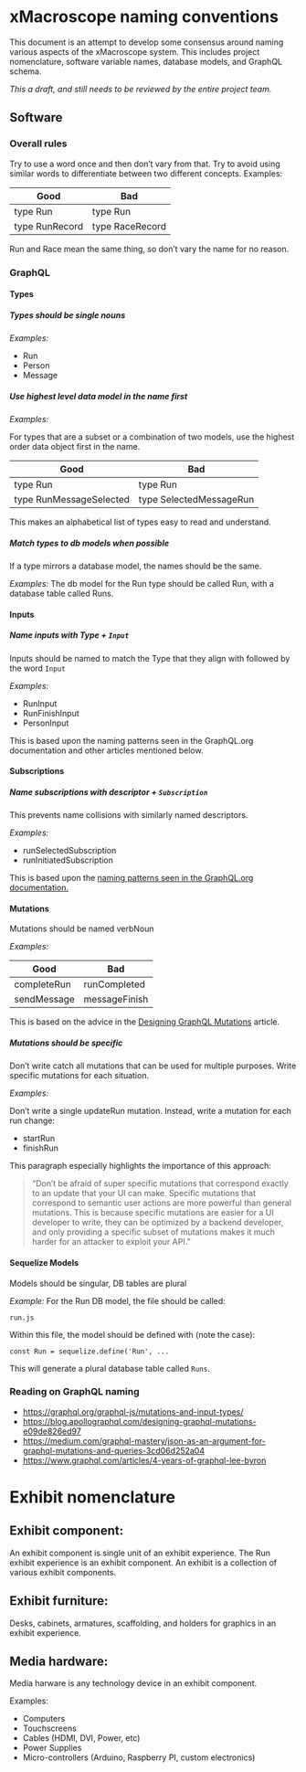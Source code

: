 # xMacroscope naming conventions

This document is an attempt to develop some consensus around naming various aspects of the xMacroscope system. This includes project nomenclature, software variable names, database models, and GraphQL schema.

_This a draft, and still needs to be reviewed by the entire project team._

## Software

### Overall rules
Try to use a word once and then don’t vary from that. Try to avoid using similar words to differentiate between two different concepts.
Examples:

| Good           | Bad |
|----------------|-----|
| type Run       | type Run |
| type RunRecord | type RaceRecord |


Run and Race mean the same thing, so don’t vary the name for no reason.

### GraphQL

#### Types

##### Types should be single nouns

_Examples:_
 - Run
 - Person
 - Message
 
##### Use highest level data model in the name first

_Examples:_

For types that are a subset or a combination of two models, use the highest order data object first in the name.

| Good           | Bad |
|----------------|-----|
| type Run | type Run |
| type RunMessageSelected | type SelectedMessageRun |

This makes an alphabetical list of types easy to read and understand.

##### Match types to db models when possible

If a type mirrors a database model, the names should be the same.

_Examples:_
The db model for the Run type should be called Run, with a database table called Runs.

#### Inputs
##### Name inputs with Type + `Input`
Inputs should be named to match the Type that they align with followed by the word `Input`

_Examples:_
 - RunInput
 - RunFinishInput
 - PersonInput

This is based upon the naming patterns seen in the GraphQL.org documentation and other articles mentioned below.

#### Subscriptions
##### Name subscriptions with descriptor + `Subscription`
This prevents name collisions with similarly named descriptors.

_Examples:_
 - runSelectedSubscription
 - runInitiatedSubscription

This is based upon the [ naming patterns seen in the GraphQL.org documentation. ](https://graphql.org/blog/subscriptions-in-graphql-and-relay/)

#### Mutations
Mutations should be named verbNoun

_Examples:_

| Good           | Bad |
|----------------|-----|
| completeRun | runCompleted |
| sendMessage | messageFinish |

This is based on the advice in the [Designing GraphQL Mutations](https://blog.apollographql.com/designing-graphql-mutations-e09de826ed97) article.

##### Mutations should be specific
Don’t write catch all mutations that can be used for multiple purposes. Write specific mutations for each situation.

_Examples:_

Don’t write a single updateRun mutation. Instead, write a mutation for each run change:
 - startRun
 - finishRun

This paragraph especially highlights the importance of this approach:
> “Don’t be afraid of super specific mutations that correspond exactly to an update that your UI can make. Specific mutations that correspond to semantic user actions are more powerful than general mutations. This is because specific mutations are easier for a UI developer to write, they can be optimized by a backend developer, and only providing a specific subset of mutations makes it much harder for an attacker to exploit your API.”

#### Sequelize Models
Models should be singular, DB tables are plural

_Example:_
For the Run DB model, the file should be called:

    run.js

Within this file, the model should be defined with (note the case):

    const Run = sequelize.define('Run', ...

This will generate a plural database table called `Runs`.

### Reading on GraphQL naming
 - https://graphql.org/graphql-js/mutations-and-input-types/
 - https://blog.apollographql.com/designing-graphql-mutations-e09de826ed97
 - https://medium.com/graphql-mastery/json-as-an-argument-for-graphql-mutations-and-queries-3cd06d252a04
 - https://www.graphql.com/articles/4-years-of-graphql-lee-byron

# Exhibit nomenclature
## Exhibit component:
An exhibit component is single unit of an exhibit experience. The Run exhibit experience is an exhibit component. An exhibit is a collection of various exhibit components.

## Exhibit furniture:
Desks, cabinets, armatures, scaffolding, and holders for graphics in an exhibit experience.

## Media hardware:
Media harware is any technology device in an exhibit component.

Examples:
 - Computers
 - Touchscreens
 - Cables (HDMI, DVI, Power, etc)
 - Power Supplies
 - Micro-controllers (Arduino, Raspberry PI, custom electronics)
